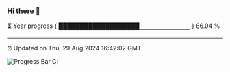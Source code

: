 ### Hi there 👋

⏳ Year progress { ███████████████████▁▁▁▁▁▁▁▁▁▁▁ } 66.04 %

---

⏰ Updated on Thu, 29 Aug 2024 16:42:02 GMT

![Progress Bar CI](https://github.com/IshwaranRudhara/GIT-ACTION/workflows/Progress%20Bar%20CI/badge.svg)

